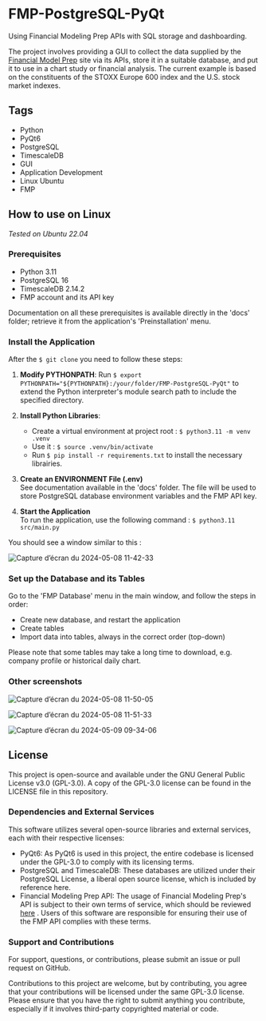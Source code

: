 # FMP-PostgreSQL-PyQt
Using Financial Modeling Prep APIs with SQL storage and dashboarding.

The project involves providing a GUI to collect the data supplied by the [Financial Model Prep](https://site.financialmodelingprep.com/) site via its APIs, store it in a suitable database, and put it to use in a chart study or financial analysis. The current example is based on the constituents of the STOXX Europe 600 index and the U.S. stock market indexes.

## Tags
- Python
- PyQt6
- PostgreSQL
- TimescaleDB
- GUI
- Application Development
- Linux Ubuntu
- FMP

## How to use on Linux
*Tested on Ubuntu 22.04*

### Prerequisites
- Python 3.11
- PostgreSQL 16
- TimescaleDB 2.14.2
- FMP account and its API key

Documentation on all these prerequisites is available directly in the 'docs' folder; retrieve it from the application's 'Preinstallation' menu. 

### Install the Application 
After the `$ git clone` you need to follow these steps:

1. **Modify PYTHONPATH**:
    Run `$ export PYTHONPATH="${PYTHONPATH}:/your/folder/FMP-PostgreSQL-PyQt"` to extend the Python interpreter's module search path to include the specified directory.

2. **Install Python Libraries**:
    - Create a virtual environment at project root : `$ python3.11 -m venv .venv`
    - Use it : `$ source .venv/bin/activate`
    - Run `$ pip install -r requirements.txt` to install the necessary librairies.

3. **Create an ENVIRONMENT File (.env)**   
    See documentation available in the 'docs' folder. The file will be used to store PostgreSQL database environment variables and the FMP API key.

4. **Start the Application**   
    To run the application, use the following command : `$ python3.11 src/main.py`

You should see a window similar to this :

![Capture d’écran du 2024-05-08 11-42-33](https://github.com/dasycarpum/FMP-PostgreSQL-PyQt/assets/35745289/7dcbd8e6-471a-48e9-bdc4-d746edf4a9a3)

### Set up the Database and its Tables

Go to the 'FMP Database' menu in the main window, and follow the steps in order:
- Create new database, and restart the application
- Create tables
- Import data into tables, always in the correct order (top-down)

Please note that some tables may take a long time to download, e.g. company profile or historical daily chart.

### Other screenshots

![Capture d’écran du 2024-05-08 11-50-05](https://github.com/dasycarpum/FMP-PostgreSQL-PyQt/assets/35745289/41b5f1a1-79a6-46b0-95ad-da0f04212355)

![Capture d’écran du 2024-05-08 11-51-33](https://github.com/dasycarpum/FMP-PostgreSQL-PyQt/assets/35745289/d699b471-10f7-4917-82cc-90b0adf659de)

![Capture d’écran du 2024-05-09 09-34-06](https://github.com/dasycarpum/FMP-PostgreSQL-PyQt/assets/35745289/0b672ced-d870-40f5-91fb-401cd974082e)

## License

This project is open-source and available under the GNU General Public License v3.0 (GPL-3.0). A copy of the GPL-3.0 license can be found in the LICENSE file in this repository.

### Dependencies and External Services

This software utilizes several open-source libraries and external services, each with their respective licenses:

- PyQt6: As PyQt6 is used in this project, the entire codebase is licensed under the GPL-3.0 to comply with its licensing terms.
- PostgreSQL and TimescaleDB: These databases are utilized under their PostgreSQL License, a liberal open source license, which is included by reference here.
- Financial Modeling Prep API: The usage of Financial Modeling Prep's API is subject to their own terms of service, which should be reviewed [here](https://site.financialmodelingprep.com/terms-of-service) . Users of this software are responsible for ensuring their use of the FMP API complies with these terms.

### Support and Contributions
For support, questions, or contributions, please submit an issue or pull request on GitHub. 

Contributions to this project are welcome, but by contributing, you agree that your contributions will be licensed under the same GPL-3.0 license. Please ensure that you have the right to submit anything you contribute, especially if it involves third-party copyrighted material or code.
